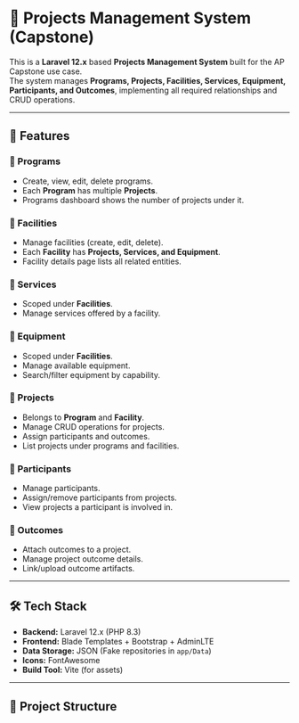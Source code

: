 # 📌 Projects Management System (Capstone)

This is a **Laravel 12.x** based **Projects Management System** built for the AP Capstone use case.  
The system manages **Programs, Projects, Facilities, Services, Equipment, Participants, and Outcomes**, implementing all required relationships and CRUD operations.

---

## 🚀 Features

### 🔹 Programs
- Create, view, edit, delete programs.
- Each **Program** has multiple **Projects**.
- Programs dashboard shows the number of projects under it.

### 🔹 Facilities
- Manage facilities (create, edit, delete).
- Each **Facility** has **Projects, Services, and Equipment**.
- Facility details page lists all related entities.

### 🔹 Services
- Scoped under **Facilities**.
- Manage services offered by a facility.

### 🔹 Equipment
- Scoped under **Facilities**.
- Manage available equipment.
- Search/filter equipment by capability.

### 🔹 Projects
- Belongs to **Program** and **Facility**.
- Manage CRUD operations for projects.
- Assign participants and outcomes.
- List projects under programs and facilities.

### 🔹 Participants
- Manage participants.
- Assign/remove participants from projects.
- View projects a participant is involved in.

### 🔹 Outcomes
- Attach outcomes to a project.
- Manage project outcome details.
- Link/upload outcome artifacts.

---

## 🛠️ Tech Stack

- **Backend:** Laravel 12.x (PHP 8.3)
- **Frontend:** Blade Templates + Bootstrap + AdminLTE
- **Data Storage:** JSON (Fake repositories in `app/Data`)
- **Icons:** FontAwesome
- **Build Tool:** Vite (for assets)

---

## 📂 Project Structure

